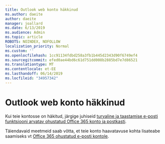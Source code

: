 ```yaml
---
title: Outlook web konto häkkinud
ms.author: daeite
author: daeite
manager: joallard
ms.date: 6/13/2019
ms.audience: Admin
ms.topic: article
ROBOTS: NOINDEX, NOFOLLOW
localization_priority: Normal
ms.custom: ''
ms.openlocfilehash: 1cc91134fdbd258a3fb1b445d2343d90f6749ef4
ms.sourcegitcommit: efed0ae44bd6c61d751dd008b2885bd7e7d86521
ms.translationtype: MT
ms.contentlocale: et-EE
ms.lasthandoff: 06/14/2019
ms.locfileid: "34957342"
---
```

# <a name="outlook-on-the-web-account-hacked"></a>Outlook web konto häkkinud

Kui teie kontosse on häkitud, järgige juhiseid [turvaline ja taastamise e-posti funktsiooni arvatav ohustatud Office 365 konto ja postkasti](https://docs.microsoft.com/office365/securitycompliance/responding-to-a-compromised-email-account#how-to-secure-and-restore-email-function-to-a-suspected-compromised-office-365-account-and-mailbox).

Täiendavaid meetmeid saab võtta, et teie konto haavatavuse kohta lisateabe saamiseks vt [Office 365 ohustatud e-posti kontole](https://docs.microsoft.com/office365/securitycompliance/responding-to-a-compromised-email-account).